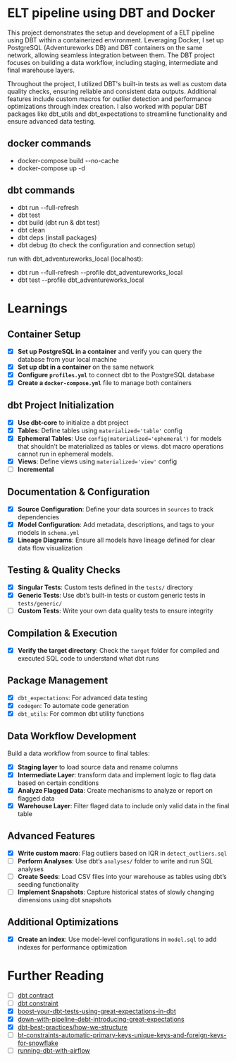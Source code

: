 # ELT pipeline using DBT and Docker

This project demonstrates the setup and development of a ELT pipeline using DBT within a containerized environment. Leveraging Docker, I set up PostgreSQL (Adventureworks DB) and DBT containers on the same network, allowing seamless integration between them. The DBT project focuses on building a data workflow, including staging, intermediate and final warehouse layers.

Throughout the project, I utilized DBT's built-in tests as well as custom data quality checks, ensuring reliable and consistent data outputs. Additional features include custom macros for outlier detection and performance optimizations through index creation. I also worked with popular DBT packages like dbt_utils and dbt_expectations to streamline functionality and ensure advanced data testing.

## docker commands

- docker-compose build --no-cache 
- docker-compose up -d

## dbt commands

- dbt run --full-refresh
- dbt test
- dbt build (dbt run & dbt test)
- dbt clean
- dbt deps (install packages)
- dbt debug (to check the configuration and connection setup)

run with dbt_adventureworks_local (localhost):
- dbt run --full-refresh --profile dbt_adventureworks_local
- dbt test --profile dbt_adventureworks_local 

# Learnings

## Container Setup
- [x] **Set up PostgreSQL in a container** and verify you can query the database from your local machine
- [x] **Set up dbt in a container** on the same network
- [x] **Configure `profiles.yml`** to connect dbt to the PostgreSQL database
- [x] **Create a `docker-compose.yml`** file to manage both containers

## dbt Project Initialization
- [x] **Use dbt-core** to initialize a dbt project
- [x] **Tables**: Define tables using `materialized='table'` config
- [x] **Ephemeral Tables**: Use `config(materialized='ephemeral')` for models that shouldn’t be materialized as tables or views. dbt macro operations cannot run in ephemeral models.
- [x] **Views**: Define views using `materialized='view'` config
- [ ] **Incremental**

## Documentation & Configuration
- [x] **Source Configuration**: Define your data sources in `sources` to track dependencies
- [x] **Model Configuration**: Add metadata, descriptions, and tags to your models in `schema.yml`
- [x] **Lineage Diagrams**: Ensure all models have lineage defined for clear data flow visualization

## Testing & Quality Checks
- [x] **Singular Tests**: Custom tests defined in the `tests/` directory
- [x] **Generic Tests**: Use dbt’s built-in tests or custom generic tests in `tests/generic/`
- [ ] **Custom Tests**: Write your own data quality tests to ensure integrity

## Compilation & Execution
- [x] **Verify the target directory**: Check the `target` folder for compiled and executed SQL code to understand what dbt runs

## Package Management
- [x] `dbt_expectations`: For advanced data testing
- [x] `codegen`: To automate code generation
- [x] `dbt_utils`: For common dbt utility functions

## Data Workflow Development
Build a data workflow from source to final tables:
- [x] **Staging layer** to load source data and rename columns
- [x] **Intermediate Layer**: transform data and implement logic to flag data based on certain conditions
- [x] **Analyze Flagged Data**: Create mechanisms to analyze or report on flagged data
- [x] **Warehouse Layer**: Filter flaged data to include only valid data in the final table

## Advanced Features
- [x] **Write custom macro**: Flag outliers based on IQR in `detect_outliers.sql`
- [ ] **Perform Analyses**: Use dbt’s `analyses/` folder to write and run SQL analyses
- [ ] **Create Seeds**: Load CSV files into your warehouse as tables using dbt’s seeding functionality
- [ ] **Implement Snapshots**: Capture historical states of slowly changing dimensions using dbt snapshots

## Additional Optimizations
- [x] **Create an index**: Use model-level configurations in `model.sql` to add indexes for performance optimization


# Further Reading
- [ ] [dbt contract](https://docs.getdbt.com/reference/resource-configs/contract?source=post_page-----28e335be5f7e--------------------------------)
- [ ] [dbt constraint](https://docs.getdbt.com/reference/resource-properties/constraints?source=post_page-----28e335be5f7e--------------------------------)
- [x] [boost-your-dbt-tests-using-great-expectations-in-dbt](https://zoltanctoth.medium.com/boost-your-dbt-tests-using-great-expectations-in-dbt-1c2d33d53fb3)
- [x] [down-with-pipeline-debt-introducing-great-expectations](https://medium.com/@expectgreatdata/down-with-pipeline-debt-introducing-great-expectations-862ddc46782a)
- [x] [dbt-best-practices/how-we-structure](https://docs.getdbt.com/best-practices/how-we-structure/1-guide-overview)
- [ ] [bt-constraints-automatic-primary-keys-unique-keys-and-foreign-keys-for-snowflake](https://medium.com/snowflake/dbt-constraints-automatic-primary-keys-unique-keys-and-foreign-keys-for-snowflake-d78cbfdec2f9)
- [ ] [running-dbt-with-airflow](https://www.datafold.com/blog/running-dbt-with-airflow?source=post_page-----28e335be5f7e--------------------------------)
